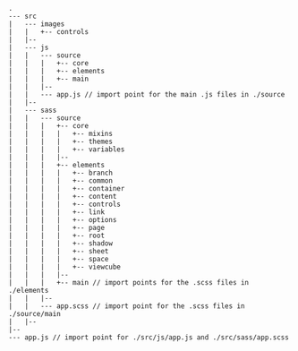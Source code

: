 <link rel="stylesheet" type="text/css" href="style.css">


    .
    --- src
    |   --- images
    |   |   +-- controls
    |   |--
    |   --- js
    |   |   --- source
    |   |   |   +-- core
    |   |   |   +-- elements
    |   |   |   +-- main
    |   |   |--
    |   |   --- app.js // import point for the main .js files in ./source
    |   |--
    |   --- sass
    |   |   --- source
    |   |   |   +-- core
    |   |   |   |   +-- mixins
    |   |   |   |   +-- themes
    |   |   |   |   +-- variables
    |   |   |   |--
    |   |   |   +-- elements
    |   |   |   |   +-- branch
    |   |   |   |   +-- common
    |   |   |   |   +-- container
    |   |   |   |   +-- content
    |   |   |   |   +-- controls
    |   |   |   |   +-- link
    |   |   |   |   +-- options
    |   |   |   |   +-- page
    |   |   |   |   +-- root
    |   |   |   |   +-- shadow
    |   |   |   |   +-- sheet
    |   |   |   |   +-- space
    |   |   |   |   +-- viewcube
    |   |   |   |--
    |   |   |   +-- main // import points for the .scss files in ./elements
    |   |   |--
    |   |   --- app.scss // import point for the .scss files in ./source/main
    |   |--
    |--
    --- app.js // import point for ./src/js/app.js and ./src/sass/app.scss
